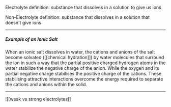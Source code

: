 Electrolyte definition: substance that dissolves in a solution to give us ions

Non-Electrolyte definition: substance that dissolves in a solution that doesn't give ions

---
##### Example of an Ionic Salt
When an ionic salt dissolves in water, the cations and anions of the salt become solvated ([[chemical hydration]]) by water molecules that surround the ion in such a way that the partial positive charged hydrogen atoms in the water stabilize the negative charge of the anion. While the oxygen and its partial negative charge stabilises the positive charge of the cations. These stabilising attractive interactions overcome the energy required to separate the cations and anions within the solid. 

---

![[weak vs strong electrolytes]]

